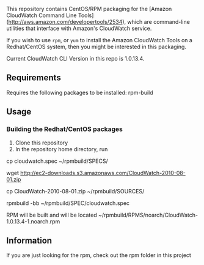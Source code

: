  
This repository contains CentOS/RPM packaging for the [Amazon CloudWatch Command Line Tools] 
(http://aws.amazon.com/developertools/2534), which are
command-line utilities that interface with Amazon's CloudWatch service.

If you wish to use `rpm`, or `yum` to install the Amazon
CloudWatch Tools on a Redhat/CentOS system, then you might
be interested in this packaging.

Current CloudWatch CLI Version in this repo is 1.0.13.4. 

## Requirements

Requires the following packages to be installed:
rpm-build

## Usage

### Building the Redhat/CentOS packages 

1. Clone this repository 
2. In the repository home directory, run

cp cloudwatch.spec ~/rpmbuild/SPECS/

wget http://ec2-downloads.s3.amazonaws.com/CloudWatch-2010-08-01.zip

cp CloudWatch-2010-08-01.zip ~/rpmbuild/SOURCES/

rpmbuild -bb ~/rpmbuild/SPEC/cloudwatch.spec  

RPM will be built and will be located ~/rpmbuild/RPMS/noarch/CloudWatch-1.0.13.4-1.noarch.rpm

## Information
If you are just looking for the rpm, check out the rpm folder in this project 
 
